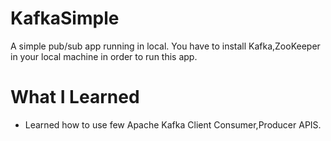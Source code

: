 # KafkaSimple

A simple pub/sub app running in local.
You have to install Kafka,ZooKeeper in your local machine in order to run this app.

# What I Learned

* Learned how to use few Apache Kafka Client Consumer,Producer APIS.
